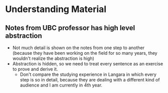 # Understanding Material

## Notes from UBC professor has high level abstraction

- Not much detail is shown on the notes from one step to another (because they have been working on the field for so many years, they wouldn't realize the abstraction is high)
- Abstraction is hidden, so we need to treat every sentence as an exercise to prove and derive it. 
    - Don't compare the studying experience in Langara in which every step is so in detail, because they are dealing with a different kind of audience and I am currently in 4th year. 


